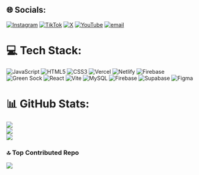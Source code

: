 
## 🌐 Socials:
[![Instagram](https://img.shields.io/badge/Instagram-%23E4405F.svg?logo=Instagram&logoColor=white)](https://instagram.com/shahriarcode) [![TikTok](https://img.shields.io/badge/TikTok-%23000000.svg?logo=TikTok&logoColor=white)](https://tiktok.com/@shahriarcode) [![X](https://img.shields.io/badge/X-black.svg?logo=X&logoColor=white)](https://x.com/shahriarcode) [![YouTube](https://img.shields.io/badge/YouTube-%23FF0000.svg?logo=YouTube&logoColor=white)](https://youtube.com/@shahriarcode) [![email](https://img.shields.io/badge/Email-D14836?logo=gmail&logoColor=white)](mailto:shahriarcode69@gmail.com) 

# 💻 Tech Stack:
![JavaScript](https://img.shields.io/badge/javascript-%23323330.svg?style=plastic&logo=javascript&logoColor=%23F7DF1E) ![HTML5](https://img.shields.io/badge/html5-%23E34F26.svg?style=plastic&logo=html5&logoColor=white) ![CSS3](https://img.shields.io/badge/css3-%231572B6.svg?style=flat&logo=css3&logoColor=white) ![Vercel](https://img.shields.io/badge/vercel-%23000000.svg?style=flat&logo=vercel&logoColor=white) ![Netlify](https://img.shields.io/badge/netlify-%23000000.svg?style=flat&logo=netlify&logoColor=#00C7B7) ![Firebase](https://img.shields.io/badge/firebase-%23039BE5.svg?style=flat&logo=firebase) ![Green Sock](https://img.shields.io/badge/green%20sock-88CE02?style=flat&logo=greensock&logoColor=white) ![React](https://img.shields.io/badge/react-%2320232a.svg?style=flat&logo=react&logoColor=%2361DAFB) ![Vite](https://img.shields.io/badge/vite-%23646CFF.svg?style=flat&logo=vite&logoColor=white) ![MySQL](https://img.shields.io/badge/mysql-4479A1.svg?style=flat&logo=mysql&logoColor=white) ![Firebase](https://img.shields.io/badge/firebase-a08021?style=flat&logo=firebase&logoColor=ffcd34) ![Supabase](https://img.shields.io/badge/Supabase-3ECF8E?style=flat&logo=supabase&logoColor=white) ![Figma](https://img.shields.io/badge/figma-%23F24E1E.svg?style=flat&logo=figma&logoColor=white)
# 📊 GitHub Stats:
![](https://github-readme-stats.vercel.app/api?username=shahriarcode69&theme=graywhite&hide_border=true&include_all_commits=true&count_private=true)<br/>
![](https://nirzak-streak-stats.vercel.app/?user=shahriarcode69&theme=graywhite&hide_border=true)<br/>
![](https://github-readme-stats.vercel.app/api/top-langs/?username=shahriarcode69&theme=graywhite&hide_border=true&include_all_commits=true&count_private=true&layout=compact)

### 🔝 Top Contributed Repo
![](https://github-contributor-stats.vercel.app/api?username=shahriarcode69&limit=5&theme=graywhite&combine_all_yearly_contributions=true)

<!-- Proudly created with GPRM ( https://gprm.itsvg.in ) -->
